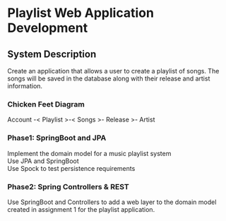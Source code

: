 
<H1> Playlist Web Application Development </H1>

<H2>System Description</H2>
Create an application that allows a user to create a playlist of songs. The songs will be saved in the database along with their release and artist information.

<H3>Chicken Feet Diagram</H3>
Account -< Playlist >-< Songs >- Release >- Artist

<H3>Phase1: SpringBoot and JPA</H3>
Implement the domain model for a music playlist system <BR>
Use JPA and SpringBoot<BR>
Use Spock to test persistence requirements <BR>

<H3>Phase2: Spring Controllers & REST</H3>
Use SpringBoot and Controllers to add a web layer to the domain model created in assignment 1 for the playlist application.
